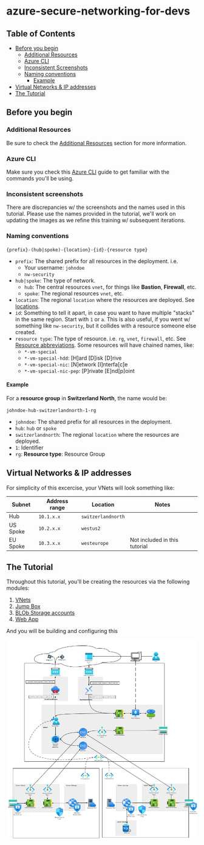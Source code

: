 # azure-secure-networking-for-devs

## Table of Contents

- [Before you begin](#before-you-begin)
  - [Additional Resources](#additional-resources)
  - [Azure CLI](#azure-cli)
  - [Inconsistent Screenshots](#inconsistent-screenshots)
  - [Naming conventions](#naming-conventions)
    - [Example](#example)
- [Virtual Networks & IP addresses](#virtual-networks--ip-addresses)
- [The Tutorial](#the-tutorial)

## Before you begin

### Additional Resources

Be sure to check the [Additional Resources](../../README.md#additional-resources) section for more information.

### Azure CLI

Make sure you check this [Azure CLI](../az/cli.md) guide to get familiar with the commands you'll be using.

### Inconsistent screenshots

There are discrepancies w/ the screenshots and the names used in this tutorial.
Please use the names provided in the tutorial, we'll work on updating the images as we refine this training w/ subsequent iterations.

### Naming conventions

`{prefix}-(hub|spoke)-{location}-{id}-{resource type}`

- `prefix`: The shared prefix for all resources in the deployment. i.e.
  - Your username: `johndoe`
  - `nw-security`
- `hub|spoke`: The type of network.
  - `hub`: The central resources `vnet`, for things like **Bastion**, **Firewall**, etc.
  - `spoke`: The regional resources `vnet`, etc.
- `location`: The regional `location` where the resources are deployed. See [locations](../locations.md).
- `id`: Something to tell it apart, in case you want to have multiple "stacks" in the same region. Start with `1` or `a`. This is also useful, if you went w/ something like `nw-security`, but it collides with a resource someone else created.
- `resource type`: The type of resource. i.e. `rg`, `vnet`, `firewall`, etc. See [Resource abbreviations](https://learn.microsoft.com/en-us/azure/cloud-adoption-framework/ready/azure-best-practices/resource-abbreviations). Some resources will have chained names, like:
  - `*-vm-special`
  - `*-vm-special-hdd`: [H]ard [D]isk [D]rive
  - `*-vm-special-nic`: [N]etwork [I]nterfa[c]e
  - `*-vm-special-nic-pep`: [P]rivate [E]nd[p]oint

#### Example

For a **resource group** in **Switzerland North**, the name would be:

`johndoe-hub-switzerlandnorth-1-rg`

- `johndoe`: The shared prefix for all resources in the deployment.
- `hub`: `hub` or `spoke`
- `switzerlandnorth`: The regional `location` where the resources are deployed.
- `1`: Identifier
- `rg`: **Resource type**: Resource Group

## Virtual Networks & IP addresses

For simplicity of this excercise, your VNets will look something like:

| Subnet   | Address range | Location           | Notes                         |
| -------- | ------------- | ------------------ | ----------------------------- |
| Hub      | `10.1.x.x`    | `switzerlandnorth` |                               |
| US Spoke | `10.2.x.x`    | `westus2`          |                               |
| EU Spoke | `10.3.x.x`    | `westeurope`       | Not included in this tutorial |

## The Tutorial

Throughout this tutorial, you'll be creating the resources via the following modules:

1. [VNets](./01/README.md)
1. [Jump Box](./02/README.md)
1. [BLOb Storage accounts](./03/README.md)
1. [Web App](./04/README.md)

And you will be building and configuring this

![Architecture](../../assets/img/azure/solution/goal.png)
